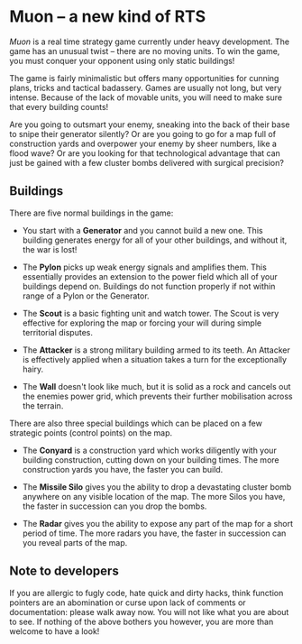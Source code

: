 Muon – a new kind of RTS
=========================

*Muon* is a real time strategy game currently under heavy development. The
game has an unusual twist – there are no moving units. To win the game,
you must conquer your opponent using only static buildings!

The game is fairly minimalistic but offers many opportunities for cunning
plans, tricks and tactical badassery. Games are usually not long, but very
intense. Because of the lack of movable units, you will need to make sure
that every building counts!

Are you going to outsmart your enemy, sneaking into the back of their base
to snipe their generator silently? Or are you going to go for a map full of
construction yards and overpower your enemy by sheer numbers, like a flood
wave? Or are you looking for that technological advantage that can just be
gained with a few cluster bombs delivered with surgical precision?

Buildings
---------

There are five normal buildings in the game:

 *  You start with a **Generator** and you cannot build a new one. This
    building generates energy for all of your other buildings, and
    without it, the war is lost!

 *  The **Pylon** picks up weak energy signals and amplifies them. This
    essentially provides an extension to the power field which all of
    your buildings depend on. Buildings do not function properly if not
    within range of a Pylon or the Generator.

 *  The **Scout** is a basic fighting unit and watch tower. The Scout is
    very effective for exploring the map or forcing your will during
    simple territorial disputes.

 *  The **Attacker** is a strong military building armed to its teeth.
    An Attacker is effectively applied when a situation takes a turn
    for the exceptionally hairy.

 *  The **Wall** doesn't look like much, but it is solid as a rock and
    cancels out the enemies power grid, which prevents their further
    mobilisation across the terrain.

There are also three special buildings which can be placed on a few
strategic points (control points) on the map.

 *  The **Conyard** is a construction yard which works diligently with your
    building construction, cutting down on your building times. The more
    construction yards you have, the faster you can build.

 *  The **Missile Silo** gives you the ability to drop a devastating
    cluster bomb anywhere on any visible location of the map. The more Silos
    you have, the faster in succession can you drop the bombs.

 *  The **Radar** gives you the ability to expose any part of the map for a
    short period of time. The more radars you have, the faster in succession
    can you reveal parts of the map.


Note to developers
------------------

If you are allergic to fugly code, hate quick and dirty hacks, think function
pointers are an abomination or curse upon lack of comments or documentation:
please walk away now. You will not like what you are about to see.
If nothing of the above bothers you however, you are more than welcome to
have a look!
